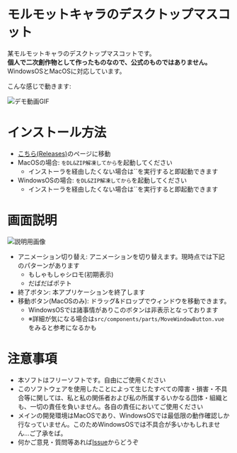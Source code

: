 # モルモットキャラのデスクトップマスコット
某モルモットキャラのデスクトップマスコットです。  
**個人で二次創作物として作ったものなので、公式のものではありません。**  
WindowsOSとMacOSに対応しています。

こんな感じで動きます:

![デモ動画GIF](https://raw.githubusercontent.com/aik0aaac/molmot-desktopMascot/images/demo.gif "デモ")

# インストール方法
- [こちら(Releases)](https://github.com/aik0aaac/molmot-desktopMascot/releases)のページに移動
- MacOSの場合: ``をDL&ZIP解凍してから``を起動してください
  - インストーラを経由したくない場合は``を実行すると即起動できます
- WindowsOSの場合: ``をDL&ZIP解凍してから``を起動してください
  - インストーラを経由したくない場合は``を実行すると即起動できます

# 画面説明
![説明用画像](https://raw.githubusercontent.com/aik0aaac/molmot-desktopMascot/images/description.jpg "説明")

- アニメーション切り替え: アニメーションを切り替えます。現時点では下記のパターンがあります
  - もしゃもしゃシロモ(初期表示)
  - だばだばポテト
- 終了ボタン: 本アプリケーションを終了します
- 移動ボタン(MacOSのみ): ドラッグ&ドロップでウィンドウを移動できます。
  - WindowsOSでは諸事情がありこのボタンは非表示となっております
  - ※詳細が気になる場合は`src/components/parts/MoveWindowButton.vue`をみると参考になるかも

# 注意事項
- 本ソフトはフリーソフトです。自由にご使用ください
- このソフトウェアを使用したことによって生じたすべての障害・損害・不具合等に関しては、私と私の関係者および私の所属するいかなる団体・組織とも、一切の責任を負いません。各自の責任においてご使用ください
- メインの開発環境はMacOSであり、WindowsOSでは最低限の動作確認しか行なっていません。このためWindowsOSでは不具合が多いかもしれません…ご了承をば。
- 何かご意見・質問等あれば[Issue](https://github.com/aik0aaac/molmot-desktopMascot/issues)からどうぞ